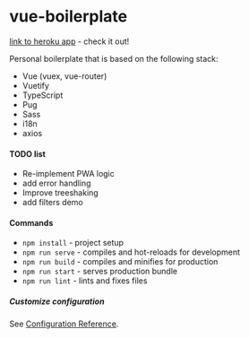 # vue-boilerplate

[link to heroku app](https://loolzrules-vue-boilerplate.herokuapp.com) - check it out!

Personal boilerplate that is based on the following stack:
- Vue (vuex, vue-router)
- Vuetify
- TypeScript
- Pug
- Sass
- i18n
- axios

#### TODO list
- Re-implement PWA logic
- add error handling
- Improve treeshaking
- add filters demo

#### Commands
- `npm install` - project setup
- `npm run serve` - compiles and hot-reloads for development
- `npm run build` - compiles and minifies for production
- `npm run start` - serves production bundle
- `npm run lint` - lints and fixes files

##### Customize configuration
See [Configuration Reference](https://cli.vuejs.org/config/).
